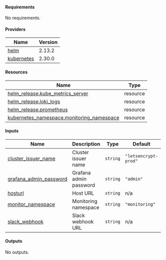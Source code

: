 <!-- BEGIN_AUTOMATED_TF_DOCS_BLOCK -->
#### Requirements

No requirements.
#### Providers

| Name | Version |
|------|---------|
| <a name="provider_helm"></a> [helm](#provider\_helm) | 2.13.2 |
| <a name="provider_kubernetes"></a> [kubernetes](#provider\_kubernetes) | 2.30.0 |
#### Resources

| Name | Type |
|------|------|
| [helm_release.kube_metrics_server](https://registry.terraform.io/providers/hashicorp/helm/latest/docs/resources/release) | resource |
| [helm_release.loki_logs](https://registry.terraform.io/providers/hashicorp/helm/latest/docs/resources/release) | resource |
| [helm_release.prometheus](https://registry.terraform.io/providers/hashicorp/helm/latest/docs/resources/release) | resource |
| [kubernetes_namespace.monitoring_namespace](https://registry.terraform.io/providers/hashicorp/kubernetes/latest/docs/resources/namespace) | resource |
#### Inputs

| Name | Description | Type | Default | Required |
|------|-------------|------|---------|:--------:|
| <a name="input_cluster_issuer_name"></a> [cluster\_issuer\_name](#input\_cluster\_issuer\_name) | Cluster issuer name | `string` | `"letsencrypt-prod"` | no |
| <a name="input_grafana_admin_password"></a> [grafana\_admin\_password](#input\_grafana\_admin\_password) | Grafana admin password | `string` | `"admin"` | no |
| <a name="input_hosturl"></a> [hosturl](#input\_hosturl) | Host URL | `string` | n/a | yes |
| <a name="input_monitor_namespace"></a> [monitor\_namespace](#input\_monitor\_namespace) | Monitoring namespace | `string` | `"monitoring"` | no |
| <a name="input_slack_webhook"></a> [slack\_webhook](#input\_slack\_webhook) | Slack webhook URL | `string` | n/a | yes |
#### Outputs

No outputs.
<!-- END_AUTOMATED_TF_DOCS_BLOCK -->

